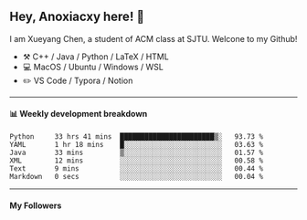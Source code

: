 <!--
**Anoxiacxy/Anoxiacxy** is a ✨ _special_ ✨ repository because its `README.md` (this file) appears on your GitHub profile.

Here are some ideas to get you started:

- 🔭 I’m currently working on ...
- 🌱 I’m currently learning ...
- 👯 I’m looking to collaborate on ...
- 🤔 I’m looking for help with ...
- 💬 Ask me about ...
- 📫 How to reach me: ...
- 😄 Pronouns: ...
- ⚡ Fun fact: ...
-->

## Hey, Anoxiacxy here! :wave:

I am Xueyang Chen, a student of ACM class at SJTU. Welcone to my Github!

-   :hammer_and_pick: C++ / Java / Python / LaTeX / HTML
-   :computer: MacOS / Ubuntu / Windows / WSL
-   :pencil2: VS Code / Typora / Notion



<!--
#### :sparkles: My followers
-->

<!--START_SECTION:top-followers-->
<!--END_SECTION:top-followers-->

---

#### :bar_chart: Weekly development breakdown

<!--START_SECTION:waka-->

```text
Python     33 hrs 41 mins  ███████████████████████▒░   93.73 %
YAML       1 hr 18 mins    █░░░░░░░░░░░░░░░░░░░░░░░░   03.63 %
Java       33 mins         ▒░░░░░░░░░░░░░░░░░░░░░░░░   01.57 %
XML        12 mins         ░░░░░░░░░░░░░░░░░░░░░░░░░   00.58 %
Text       9 mins          ░░░░░░░░░░░░░░░░░░░░░░░░░   00.44 %
Markdown   0 secs          ░░░░░░░░░░░░░░░░░░░░░░░░░   00.04 %
```

<!--END_SECTION:waka-->

---

#### My Followers
<!--START_SECTION:top-followers-->
<!--END_SECTION:top-followers-->
